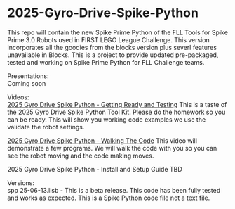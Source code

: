 # 2025-Gyro-Drive-Spike-Python
This repo will contain the new Spike Prime Python of the FLL Tools for Spike Prime 3.0 Robots used in FIRST LEGO League Challenge. This version incorporates all the goodies from the blocks version plus severl features unavailable in Blocks. This is a project to provide updated pre-packaged, tested and working on Spike Prime Python for FLL Challenge teams. 

Presentations:<br/>
   Coming soon
   
Videos:<br/>
   [2025 Gyro Drive Spike Python - Getting Ready and Testing](https://youtu.be/Nl_ngaE-1OA) This is a taste of the 2025 Gyro Drive Spike Python Tool Kit. Please do the homework so you can be ready. This will show you working code examples we use the validate the robot settings.
   
   [2025 Gyro Drive Spike Python - Walking The Code](https://youtu.be/R-VimpPF5ug) This video will demonstrate a few programs. We will walk the code with you so you can see the robot moving and the code making moves.
   
   2025 Gyro Drive Spike Python - Install and Setup Guide TBD

Versions:<br/>
   spp 25-06-13.llsb - This is a beta release. This code has been fully tested and works as expected. This is a Spike Python code file not a text file. 

